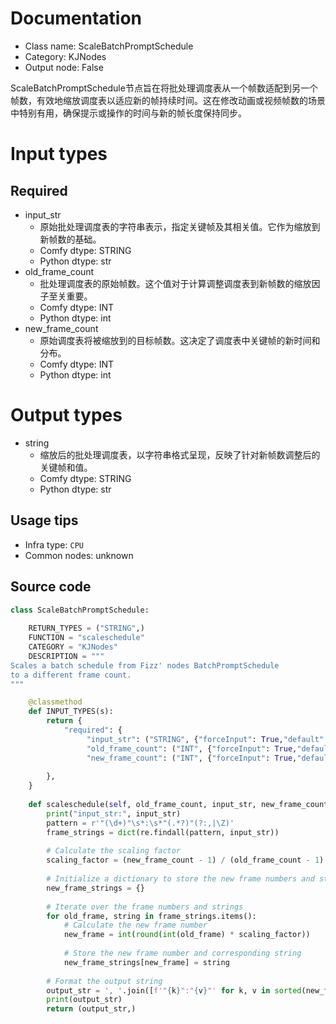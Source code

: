 
# Documentation
- Class name: ScaleBatchPromptSchedule
- Category: KJNodes
- Output node: False

ScaleBatchPromptSchedule节点旨在将批处理调度表从一个帧数适配到另一个帧数，有效地缩放调度表以适应新的帧持续时间。这在修改动画或视频帧数的场景中特别有用，确保提示或操作的时间与新的帧长度保持同步。

# Input types
## Required
- input_str
    - 原始批处理调度表的字符串表示，指定关键帧及其相关值。它作为缩放到新帧数的基础。
    - Comfy dtype: STRING
    - Python dtype: str
- old_frame_count
    - 批处理调度表的原始帧数。这个值对于计算调整调度表到新帧数的缩放因子至关重要。
    - Comfy dtype: INT
    - Python dtype: int
- new_frame_count
    - 原始调度表将被缩放到的目标帧数。这决定了调度表中关键帧的新时间和分布。
    - Comfy dtype: INT
    - Python dtype: int

# Output types
- string
    - 缩放后的批处理调度表，以字符串格式呈现，反映了针对新帧数调整后的关键帧和值。
    - Comfy dtype: STRING
    - Python dtype: str


## Usage tips
- Infra type: `CPU`
- Common nodes: unknown


## Source code
```python
class ScaleBatchPromptSchedule:
    
    RETURN_TYPES = ("STRING",)
    FUNCTION = "scaleschedule"
    CATEGORY = "KJNodes"
    DESCRIPTION = """
Scales a batch schedule from Fizz' nodes BatchPromptSchedule
to a different frame count.
"""

    @classmethod
    def INPUT_TYPES(s):
        return {
            "required": {
                 "input_str": ("STRING", {"forceInput": True,"default": "0:(0.0),\n7:(1.0),\n15:(0.0)\n"}),
                 "old_frame_count": ("INT", {"forceInput": True,"default": 1,"min": 1, "max": 4096, "step": 1}),
                 "new_frame_count": ("INT", {"forceInput": True,"default": 1,"min": 1, "max": 4096, "step": 1}),
                
        },
    } 
    
    def scaleschedule(self, old_frame_count, input_str, new_frame_count):
        print("input_str:", input_str)
        pattern = r'"(\d+)"\s*:\s*"(.*?)"(?:,|\Z)'
        frame_strings = dict(re.findall(pattern, input_str))
        
        # Calculate the scaling factor
        scaling_factor = (new_frame_count - 1) / (old_frame_count - 1)
        
        # Initialize a dictionary to store the new frame numbers and strings
        new_frame_strings = {}
        
        # Iterate over the frame numbers and strings
        for old_frame, string in frame_strings.items():
            # Calculate the new frame number
            new_frame = int(round(int(old_frame) * scaling_factor))
            
            # Store the new frame number and corresponding string
            new_frame_strings[new_frame] = string
        
        # Format the output string
        output_str = ', '.join([f'"{k}":"{v}"' for k, v in sorted(new_frame_strings.items())])
        print(output_str)
        return (output_str,)

```
